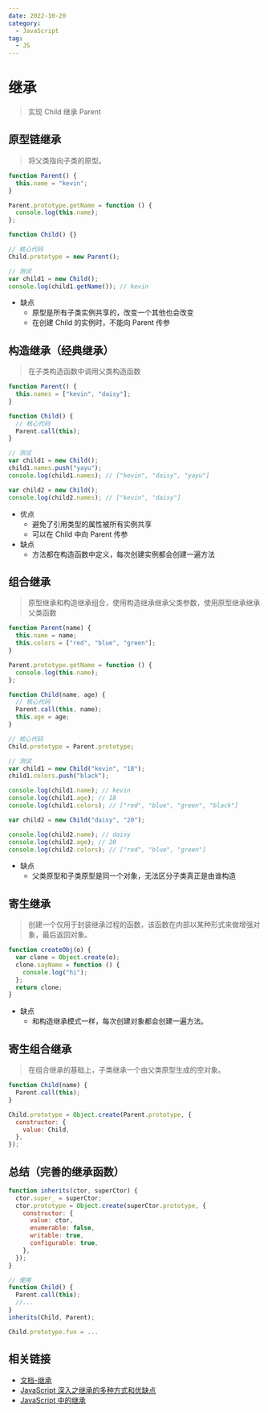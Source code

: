 ```yaml
---
date: 2022-10-20
category:
  - JavaScript
tag:
  - JS
---
```


# 继承

> 实现 Child 继承 Parent

## 原型链继承

> 将父类指向子类的原型。

```javascript
function Parent() {
  this.name = "kevin";
}

Parent.prototype.getName = function () {
  console.log(this.name);
};

function Child() {}

// 核心代码
Child.prototype = new Parent();

// 测试
var child1 = new Child();
console.log(child1.getName()); // kevin
```

- 缺点
  - 原型是所有子类实例共享的，改变一个其他也会改变
  - 在创建 Child 的实例时，不能向 Parent 传参

## 构造继承（经典继承）

> 在子类构造函数中调用父类构造函数

```javascript
function Parent() {
  this.names = ["kevin", "daisy"];
}

function Child() {
  // 核心代码
  Parent.call(this);
}

// 测试
var child1 = new Child();
child1.names.push("yayu");
console.log(child1.names); // ["kevin", "daisy", "yayu"]

var child2 = new Child();
console.log(child2.names); // ["kevin", "daisy"]
```

- 优点
  - 避免了引用类型的属性被所有实例共享
  - 可以在 Child 中向 Parent 传参
- 缺点
  - 方法都在构造函数中定义，每次创建实例都会创建一遍方法

## 组合继承

> 原型继承和构造继承组合，使用构造继承继承父类参数，使用原型继承继承父类函数

```javascript
function Parent(name) {
  this.name = name;
  this.colors = ["red", "blue", "green"];
}

Parent.prototype.getName = function () {
  console.log(this.name);
};

function Child(name, age) {
  // 核心代码
  Parent.call(this, name);
  this.age = age;
}

// 核心代码
Child.prototype = Parent.prototype;

// 测试
var child1 = new Child("kevin", "18");
child1.colors.push("black");

console.log(child1.name); // kevin
console.log(child1.age); // 18
console.log(child1.colors); // ["red", "blue", "green", "black"]

var child2 = new Child("daisy", "20");

console.log(child2.name); // daisy
console.log(child2.age); // 20
console.log(child2.colors); // ["red", "blue", "green"]
```

- 缺点
  - 父类原型和子类原型是同一个对象，无法区分子类真正是由谁构造

## 寄生继承

> 创建一个仅用于封装继承过程的函数，该函数在内部以某种形式来做增强对象，最后返回对象。

```javascript
function createObj(o) {
  var clone = Object.create(o);
  clone.sayName = function () {
    console.log("hi");
  };
  return clone;
}
```

- 缺点
  - 和构造继承模式一样，每次创建对象都会创建一遍方法。

## 寄生组合继承

> 在组合继承的基础上，子类继承一个由父类原型生成的空对象。

```javascript
function Child(name) {
  Parent.call(this);
}

Child.prototype = Object.create(Parent.prototype, {
  constructor: {
    value: Child,
  },
});
```

## 总结（完善的继承函数）

```javascript
function inherits(ctor, superCtor) {
  ctor.super_ = superCtor;
  ctor.prototype = Object.create(superCtor.prototype, {
    constructor: {
      value: ctor,
      enumerable: false,
      writable: true,
      configurable: true,
    },
  });
}

// 使用
function Child() {
  Parent.call(this);
  //...
}
inherits(Child, Parent);

Child.prototype.fun = ...


```

## 相关链接

- [文档-继承](https://developer.mozilla.org/en-US/docs/Learn/JavaScript/Objects/Classes_in_JavaScript)
- [JavaScript 深入之继承的多种方式和优缺点](https://github.com/mqyqingfeng/Blog/issues/16)
- [ JavaScript 中的继承](https://medium.com/@happymishra66/inheritance-in-javascript-21d2b82ffa6f)
